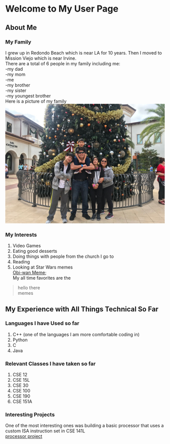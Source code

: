 # Welcome to My User Page <br/>
## About Me
### My Family
I grew up in Redondo Beach which is near LA for 10 years. Then I moved to Mission Viejo which is near Irvine. <br/>
There are a total of 6 people in my family including me: <br/>
-my dad <br/>
-my mom <br/>
-me <br/>
-my brother <br/>
-my sister <br/>
-my youngest brother <br/>
Here is a picture of my family <br/>
![The Suzuki Family](Family_Photo.jpeg ) <br/>
### My Interests
1. Video Games <br/>
2. Eating good desserts <br/>
3. Doing things with people from the church I go to <br/>
4. Reading <br/>
5. Looking at Star Wars memes <br/>
[Obi-wan Meme](https://i.imgflip.com/1r3fn3.jpg); <br/>
My all time favorites are the 
> hello there  
 memes <br/>
## My Experience with All Things Technical So Far<br/>
### Languages I have Used so far 
1. C++ (one of the languages I am more comfortable coding in) <br/>
2. Python <br/>
3. C <br/>
4. Java <br/>
### Relevant Classes I have taken so far
1. CSE 12 <br/>
2. CSE 15L <br/>
3. CSE 30 <br/>
4. CSE 100 <br/>
5. CSE 190 <br/>
6. CSE 151A <br/>
### Interesting Projects 
One of the most interesting ones was building a basic processor that uses a custom ISA instruction set in CSE 141L <br/>
[processor project](ProcessorProject) <br/>

